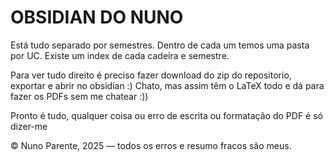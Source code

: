 # OBSIDIAN DO NUNO
Está tudo separado por semestres. Dentro de cada um temos uma pasta por UC. Existe um index de cada cadeira e semestre.

Para ver tudo direito é preciso fazer download do zip do repositorio, exportar e abrir no obsidian :)
Chato, mas assim têm o LaTeX todo e dá para fazer os PDFs sem me chatear :)) 

Pronto é tudo, qualquer coisa ou erro de escrita ou formatação do PDF é só dizer-me

© Nuno Parente, 2025 — todos os erros e resumo fracos são meus.
